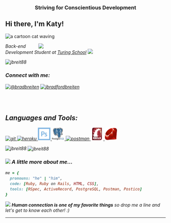 <h3 align="center">Striving for Conscientious Development</h3>
<h2>Hi there, I'm Katy! </h2>

![a cartoon cat waving](https://i.pinimg.com/originals/17/07/46/17074670b1d2d663fe3521a03f40c37c.gif)

<img align='right' src="https://media.giphy.com/media/WCW7JbyCNmMUg/giphy.gif" width="400">
<p><em>Back-end Development Student at <a href="https://turing.edu/">Turing School</a>  <img src="https://media.giphy.com/media/OBIBNR9ATt3HdpcmLC/giphy.gif" width="50"
</em></p>

<p align="left"> <img src="https://komarev.com/ghpvc/?username=jbreit88&label=Profile%20views&color=0e75b6&style=flat" alt="jbreit88" /> </p>

<h3 align="left">Connect with me:</h3>
<p align="left">
<a href="https://twitter.com/@bradbreiten" target="blank"><img align="center" src="https://raw.githubusercontent.com/rahuldkjain/github-profile-readme-generator/master/src/images/icons/Social/twitter.svg" alt="@bradbreiten" height="30" width="40" /></a>
<a href="https://linkedin.com/in/jbradfordbreiten" target="blank"><img align="center" src="https://raw.githubusercontent.com/rahuldkjain/github-profile-readme-generator/master/src/images/icons/Social/linked-in-alt.svg" alt="jbradfordbreiten" height="30" width="40" /></a>
</p><br><br>

<h2 align="left">Languages and Tools:</h2>
<p align="left"> <a href="https://git-scm.com/" target="_blank" rel="noreferrer"> <img src="https://www.vectorlogo.zone/logos/git-scm/git-scm-icon.svg" alt="git" width="40" height="40"/> </a> <a href="https://heroku.com" target="_blank" rel="noreferrer"> <img src="https://www.vectorlogo.zone/logos/heroku/heroku-icon.svg" alt="heroku" width="40" height="40"/> </a> <a href="https://www.photoshop.com/en" target="_blank" rel="noreferrer"> <img src="https://raw.githubusercontent.com/devicons/devicon/master/icons/photoshop/photoshop-line.svg" alt="photoshop" width="40" height="40"/> </a> <a href="https://www.postgresql.org" target="_blank" rel="noreferrer"> <img src="https://raw.githubusercontent.com/devicons/devicon/master/icons/postgresql/postgresql-original-wordmark.svg" alt="postgresql" width="40" height="40"/> </a> <a href="https://postman.com" target="_blank" rel="noreferrer"> <img src="https://www.vectorlogo.zone/logos/getpostman/getpostman-icon.svg" alt="postman" width="40" height="40"/> </a> <a href="https://rubyonrails.org" target="_blank" rel="noreferrer"> <img src="https://raw.githubusercontent.com/devicons/devicon/master/icons/rails/rails-original-wordmark.svg" alt="rails" width="40" height="40"/> </a> <a href="https://www.ruby-lang.org/en/" target="_blank" rel="noreferrer"> <img src="https://raw.githubusercontent.com/devicons/devicon/master/icons/ruby/ruby-original.svg" alt="ruby" width="40" height="40"/> </a> </p>

<p><img align="left" src="https://github-readme-stats.vercel.app/api/top-langs?username=jbreit88&show_icons=true&locale=en&layout=compact" alt="jbreit88" /></p>

<p>&nbsp;<img align="center" src="https://github-readme-stats.vercel.app/api?username=jbreit88&show_icons=true&locale=en" alt="jbreit88" /></p>





### <img src="https://media.giphy.com/media/bfcBj1SrYJxTr0JnV0/giphy.gif" width="50"> A little more about me...  

```ruby
me = {
  pronouns: "he" | "him",
  code: [Ruby, Ruby on Rails, HTML, CSS],
  tools: [RSpec, ActiveRecord, PostgreSQL, Postman, Postico]
}
```

<img src="https://media.giphy.com/media/LnQjpWaON8nhr21vNW/giphy.gif" width="60"> <em><b>Human connection is one of my favorite things</b> so drop me a line and let's get to know each other!</b> :)</em>

---
